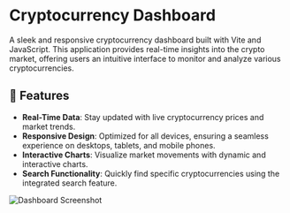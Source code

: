 # Cryptocurrency Dashboard

A sleek and responsive cryptocurrency dashboard built with Vite and JavaScript. This application provides real-time insights into the crypto market, offering users an intuitive interface to monitor and analyze various cryptocurrencies.

## 🚀 Features

- **Real-Time Data**: Stay updated with live cryptocurrency prices and market trends.
- **Responsive Design**: Optimized for all devices, ensuring a seamless experience on desktops, tablets, and mobile phones.
- **Interactive Charts**: Visualize market movements with dynamic and interactive charts.
- **Search Functionality**: Quickly find specific cryptocurrencies using the integrated search feature.

![Dashboard Screenshot](https://github.com/user-attachments/assets/68d3e30b-bbdb-48f1-ad19-b4f6b6cc12ab)
